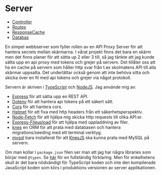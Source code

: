 # Server

  - [Controller](./controller/README.md)
  - [Routes](./routes/README.md)
  - [ResponseCache](./responseCache/README.md)
  - [Databas](./db/README.md)

En simpel webbserver som fyller rollen av en API Proxy Server för att hantera secrets mellan skärmarna. I vårat projekt finns det bara en skärm men det finns planer för att sätta up 2 eller 3 till, så jag tänkte att jag kunde sätta upp en api proxy med tokens och grejer på servern. Det tillåter oss att ha en cache på servern som håller http svar från t.ex skolmatens API till alla skärmar uppsatta. Det underlättar också genom att inte behöva sitta och skicka över en fil med api tokens och grejer via något protokoll.

Servern är skriven i [TypeScript](https://www.typescriptlang.org/) och [NodeJS](https://nodejs.org/en/). Jag använde mig av:
  - [Express](https://www.npmjs.com/package/express) för att sätta upp en REST API.
  - [Dotenv](https://www.npmjs.com/package/dotenv) för att hantera api tokens på ett säkert sätt.
  - [Cors](https://www.npmjs.com/package/cors) för att hantera cors.
  - [Helmet](https://www.npmjs.com/package/helmet) för att fixa med http headers från ett säkerhetsperspektiv.
  - [Node-Fetch](https://www.npmjs.com/package/node-fetch) för att hjälpa mig skicka http requests till olika API:er.
  - [Express-Fileupload](https://www.npmjs.com/package/express-fileupload) för att hjälpa med uppladdning av filer.
  - [knex](https://www.npmjs.com/package/knex) en ORM för att prata med databasen och hantera migrations/seeding med ett terminal verktyg.
  - [mysql](https://www.npmjs.com/package/mysql) bara installerat för att [KnexJS](https://www.npmjs.com/package/knex) ska kunna prata med MySQL på servern.

Om man kollar i `package.json` filen ser man att jag har några libraries som börjar med `@types`. Se [här](https://github.com/DefinitelyTyped/DefinitelyTyped) för en fullständig förklaring. Men för enkelhetens skull är det bara nödvändigt för TypeScript koden och inte den kompilerade JavaScript koden som körs i produktions versionen av server applikationen.
